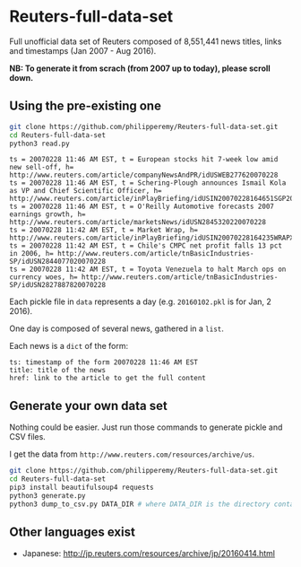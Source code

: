 # Reuters-full-data-set
Full unofficial data set of Reuters composed of 8,551,441 news titles, links and timestamps (Jan 2007 - Aug 2016).

**NB: To generate it from scrach (from 2007 up to today), please scroll down.**

## Using the pre-existing one

```bash
git clone https://github.com/philipperemy/Reuters-full-data-set.git
cd Reuters-full-data-set
python3 read.py
```

```
ts = 20070228 11:46 AM EST, t = European stocks hit 7-week low amid new sell-off, h= http://www.reuters.com/article/companyNewsAndPR/idUSWEB277620070228
ts = 20070228 11:46 AM EST, t = Schering-Plough announces Ismail Kola as VP and Chief Scientific Officer, h= http://www.reuters.com/article/inPlayBriefing/idUSIN20070228164651SGP20070228
ts = 20070228 11:46 AM EST, t = O'Reilly Automotive forecasts 2007 earnings growth, h= http://www.reuters.com/article/marketsNews/idUSN2845320220070228
ts = 20070228 11:42 AM EST, t = Market Wrap, h= http://www.reuters.com/article/inPlayBriefing/idUSIN20070228164235WRAPX20070228
ts = 20070228 11:42 AM EST, t = Chile's CMPC net profit falls 13 pct in 2006, h= http://www.reuters.com/article/tnBasicIndustries-SP/idUSN2844077020070228
ts = 20070228 11:42 AM EST, t = Toyota Venezuela to halt March ops on currency woes, h= http://www.reuters.com/article/tnBasicIndustries-SP/idUSN2827887820070228
```

Each pickle file in `data` represents a day (e.g. `20160102.pkl` is for Jan, 2 2016).

One day is composed of several news, gathered in a `list`.

Each news is a `dict` of the form:

```
ts: timestamp of the form 20070228 11:46 AM EST
title: title of the news
href: link to the article to get the full content
```

## Generate your own data set

Nothing could be easier. Just run those commands to generate pickle and CSV files.

I get the data from `http://www.reuters.com/resources/archive/us`.

```bash
git clone https://github.com/philipperemy/Reuters-full-data-set.git
cd Reuters-full-data-set
pip3 install beautifulsoup4 requests
python3 generate.py
python3 dump_to_csv.py DATA_DIR # where DATA_DIR is the directory contained your pickle files from generate.py
```

## Other languages exist

- Japanese: http://jp.reuters.com/resources/archive/jp/20160414.html

